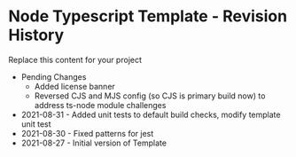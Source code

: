 # Node Typescript Template - Revision History

Replace this content for your project

- Pending Changes
    - Added license banner
    - Reversed CJS and MJS config (so CJS is primary build now) to address ts-node module challenges
- 2021-08-31 - Added unit tests to default build checks, modify template unit test
- 2021-08-30 - Fixed patterns for jest
- 2021-08-27 - Initial version of Template
